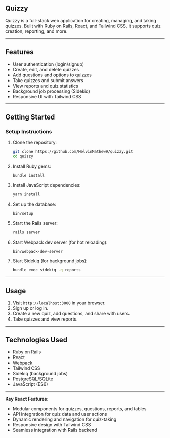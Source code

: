 ## Quizzy

Quizzy is a full-stack web application for creating, managing, and taking
quizzes. Built with Ruby on Rails, React, and Tailwind CSS, it supports quiz creation, reporting, and more.

---

## Features

- User authentication (login/signup)
- Create, edit, and delete quizzes
- Add questions and options to quizzes
- Take quizzes and submit answers
- View reports and quiz statistics
- Background job processing (Sidekiq)
- Responsive UI with Tailwind CSS

---

## Getting Started

### Setup Instructions

1. Clone the repository:
   ```sh
   git clone https://github.com/MelvinMathew9/quizzy.git
   cd quizzy
   ```
2. Install Ruby gems:
   ```sh
   bundle install
   ```
3. Install JavaScript dependencies:
   ```sh
   yarn install
   ```
4. Set up the database:
   ```sh
   bin/setup
   ```
5. Start the Rails server:
   ```sh
   rails server
   ```
6. Start Webpack dev server (for hot reloading):
   ```sh
   bin/webpack-dev-server
   ```
7. Start Sidekiq (for background jobs):
   ```sh
   bundle exec sidekiq -q reports
   ```

---

## Usage

1. Visit `http://localhost:3000` in your browser.
2. Sign up or log in.
3. Create a new quiz, add questions, and share with users.
4. Take quizzes and view reports.

---

## Technologies Used

- Ruby on Rails
- React
- Webpack
- Tailwind CSS
- Sidekiq (background jobs)
- PostgreSQL/SQLite
- JavaScript (ES6)

---

**Key React Features:**

- Modular components for quizzes, questions, reports, and tables
- API integration for quiz data and user actions
- Dynamic rendering and navigation for quiz-taking
- Responsive design with Tailwind CSS
- Seamless integration with Rails backend
